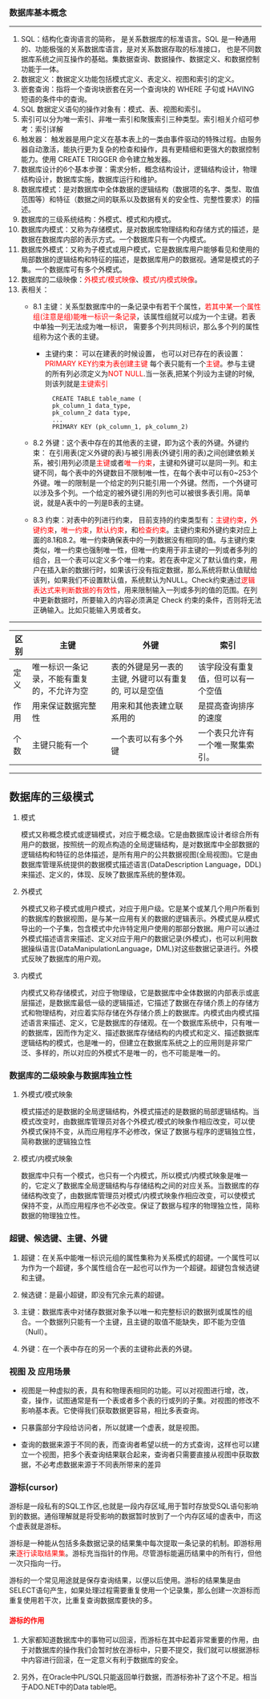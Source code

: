 ### 数据库基本概念
---
1. SQL：结构化查询语言的简称， 是关系数据库的标准语言。SQL 是一种通用的、功能极强的关系数据库语言，是对关系数据存取的标准接口， 也是不同数据库系统之间互操作的基础。集数据查询、数据操作、数据定义、和数据控制功能于一体。
2. 数据定义：数据定义功能包括模式定义、表定义、视图和索引的定义。
3. 嵌套查询：指将一个查询块嵌套在另一个查询块的 WHERE 子句或 HAVING 短语的条件中的查询。
4. SQL 数据定义语句的操作对象有：模式、表、视图和索引。
5. 索引可以分为唯一索引、非唯一索引和聚簇索引三种类型。索引相关介绍可参考：索引详解
6. 触发器： 触发器是用户定义在基本表上的一类由事件驱动的特殊过程。由服务器自动激活，能执行更为复杂的检查和操作，具有更精细和更强大的数据控制能力。使用 CREATE TRIGGER 命令建立触发器。
7. 数据库设计的6个基本步骤：需求分析，概念结构设计，逻辑结构设计，物理结构设计，数据库实施，数据库运行和维护。
8. 数据库模式：是对数据库中全体数据的逻辑结构（数据项的名字、类型、取值范围等）和特征（数据之间的联系以及数据有关的安全性、完整性要求）的描述。
9. 数据库的三级系统结构：外模式、模式和内模式。
10. 数据库内模式：又称为存储模式，是对数据库物理结构和存储方式的描述，是数据在数据库内部的表示方式。一个数据库只有一个内模式。
11. 数据库外模式：又称为子模式或用户模式，它是数据库用户能够看见和使用的局部数据的逻辑结构和特征的描述，是数据库用户的数据视。通常是模式的子集。一个数据库可有多个外模式。
12. 数据库的二级映像：<font color=red>外模式/模式映像</font>、<font color=red>模式/内模式映像</font>。
13. 表相关：
    * 8.1 主键：关系型数据库中的一条记录中有若干个属性，<font color=red>若其中某一个属性组(注意是组)能唯一标识一条记录</font>，该属性组就可以成为一个主键。若表中单独一列无法成为唯一标识， 需要多个列共同标识，那么多个列的属性组称为这个表的主键。
        * 主键约束： 可以在建表的时候设置， 也可以对已存在的表设置：<font color=red>PRIMARY KEY约束为表创建主键</font>
    每个表只能有一个<font color=red>主键</font>。参与主键的所有列必须定义为<font color=red>NOT NULL</font>.当一张表,把某个列设为主键的时候,则该列就是<font color=red>主键索引</font>

                CREATE TABLE table_name (
                pk_column_1 data_type,
                pk_column_2 data type,
                ...
                PRIMARY KEY (pk_column_1, pk_column_2)
                
    * 8.2 外键：这个表中存在的其他表的主键，即为这个表的外键。外键约束：
        在引用表(定义外键的表)与被引用表(外键引用的表)之间创建依赖关系，被引用列必须是<font color=red>主键</font>或者<font color=red>唯一约束</font>，主键和外键可以是同一列。和主键不同，每个表中的外键数目不限制唯一性，在每个表中可以有0~253个外键。唯一的限制是一个给定的列只能引用一个外键。然而，一个外键可以涉及多个列。一个给定的被外键引用的列也可以被很多表引用。简单说，就是A表中的一列是B表的主键。
    
    * 8.3 约束：对表中的列进行约束， 目前支持的约束类型有：<font color=red>主键约束</font>，<font color=red>外键约束</font>，<font color=red>唯一约束</font>，<font color=red>默认约束</font>，和<font color=red>检查约束</font>。主键约束和外键约束对应上面的8.1和8.2。唯一约束确保表中的一列数据没有相同的值。与主键约束类似，唯一约束也强制唯一性，但唯一约束用于非主键的一列或者多列的组合，且一个表可以定义多个唯一约束。若在表中定义了默认值约束，用户在插入新的数据行时，如果该行没有指定数据，那么系统将默认值赋给该列，如果我们不设置默认值，系统默认为NULL。Check约束通过<font color=red>逻辑表达式来判断数据的有效性</font>，用来限制输入一列或多列的值的范围。在列中更新数据时，所要输入的内容必须满足 Check 约束的条件，否则将无法正确输入。比如只能输入男或者女。
    
---

|    区别    |  主键  |  外键  |  索引  |
| --- | --- | --- | --- |
| 定义 | 唯一标识一条记录，不能有重复的，不允许为空 | 表的外键是另一表的主键, 外键可以有重复的, 可以是空值 | 该字段没有重复值，但可以有一个空值 |
| 作用 | 用来保证数据完整性 | 用来和其他表建立联系用的 | 是提高查询排序的速度 |
| 个数 | 主键只能有一个 | 一个表可以有多个外键 | 一个表只允许有一个唯一聚集索引。 |
    
---
    

    
## 数据库的三级模式
1. 模式

    模式又称概念模式或逻辑模式，对应于概念级。它是由数据库设计者综合所有用户的数据，按照统一的观点构造的全局逻辑结构，是对数据库中全部数据的逻辑结构和特征的总体描述，是所有用户的公共数据视图(全局视图)。它是由数据库管理系统提供的数据模式描述语言(DataDescription Language，DDL)来描述、定义的，体现、反映了数据库系统的整体观。

2. 外模式

    外模式又称子模式或用户模式，对应于用户级。它是某个或某几个用户所看到的数据库的数据视图，是与某一应用有关的数据的逻辑表示。外模式是从模式导出的一个子集，包含模式中允许特定用户使用的那部分数据。用户可以通过外模式描述语言来描述、定义对应于用户的数据记录(外模式)，也可以利用数据操纵语言(DataManipulationLanguage，DML)对这些数据记录进行。外模式反映了数据库的用户观。

3. 内模式

    内模式又称存储模式，对应于物理级，它是数据库中全体数据的内部表示或底层描述，是数据库最低一级的逻辑描述，它描述了数据在存储介质上的存储方式和物理结构，对应着实际存储在外存储介质上的数据库。内模式由内模式描述语言来描述、定义，它是数据库的存储观。在一个数据库系统中，只有唯一的数据库，因而作为定义、描述数据库存储结构的内模式和定义、描述数据库逻辑结构的模式，也是唯一的，但建立在数据库系统之上的应用则是非常广泛、多样的，所以对应的外模式不是唯一的，也不可能是唯一的。

### 数据库的二级映象与数据库独立性

1. 外模式/模式映象

    模式描述的是数据的全局逻辑结构，外模式描述的是数据的局部逻辑结构。当模式改变时，由数据库管理员对各个外模式/模式的映象作相应改变，可以使外模式保持不变，从而应用程序不必修改，保证了数据与程序的逻辑独立性，简称数据的逻辑独立性

2. 模式/内模式映象

    数据库中只有一个模式，也只有一个内模式，所以模式/内模式映象是唯一的，它定义了数据库全局逻辑结构与存储结构之间的对应关系。当数据库的存储结构改变了，由数据库管理员对模式/内模式映象作相应改变，可以使模式保持不变，从而应用程序也不必改变。保证了数据与程序的物理独立性，简称数据的物理独立性。

### 超键、候选键、主键、外键

1. 超键：在关系中能唯一标识元组的属性集称为关系模式的超键。一个属性可以为作为一个超键，多个属性组合在一起也可以作为一个超键。超键包含候选键和主键。

2. 候选键：是最小超键，即没有冗余元素的超键。

3. 主键：数据库表中对储存数据对象予以唯一和完整标识的数据列或属性的组合。一个数据列只能有一个主键，且主键的取值不能缺失，即不能为空值（Null）。

4. 外键：在一个表中存在的另一个表的主键称此表的外键。

### 视图 及 应用场景

* 视图是一种虚拟的表，具有和物理表相同的功能。可以对视图进行增，改，查，操作，试图通常是有一个表或者多个表的行或列的子集。对视图的修改不影响基本表。它使得我们获取数据更容易，相比多表查询。

* 只暴露部分字段给访问者，所以就建一个虚表，就是视图。

* 查询的数据来源于不同的表，而查询者希望以统一的方式查询，这样也可以建立一个视图，把多个表查询结果联合起来，查询者只需要直接从视图中获取数据，不必考虑数据来源于不同表所带来的差异


### 游标(cursor)

游标是一段私有的SQL工作区,也就是一段内存区域,用于暂时存放受SQL语句影响到的数据。通俗理解就是将受影响的数据暂时放到了一个内存区域的虚表中，而这个虚表就是游标。

游标是一种能从包括多条数据记录的结果集中每次提取一条记录的机制。即游标用来<font color=red>逐行读取结果集</font>。游标充当指针的作用。尽管游标能遍历结果中的所有行，但他一次只指向一行。

游标的一个常见用途就是保存查询结果，以便以后使用。游标的结果集是由SELECT语句产生，如果处理过程需要重复使用一个记录集，那么创建一次游标而重复使用若干次，比重复查询数据库要快的多。

#### <font color=red>游标的作用</font>
 
 1. 大家都知道数据库中的事物可以回滚，而游标在其中起着非常重要的作用，由于对数据库的操作我们会暂时放在游标中，只要不提交，我们就可以根据游标中内容进行回滚，在一定意义有利于数据库的安全。

2. 另外，在Oracle中PL/SQL只能返回单行数据，而游标弥补了这个不足。相当于ADO.NET中的Data table吧。







